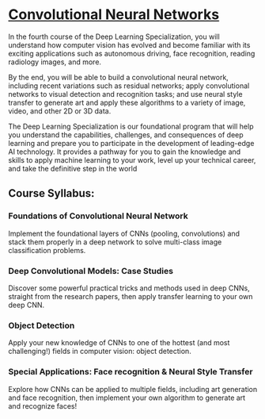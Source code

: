 # [Convolutional Neural Networks](https://www.coursera.org/learn/convolutional-neural-networks)
In the fourth course of the Deep Learning Specialization, you will understand how computer vision has evolved and become familiar with its exciting applications such as autonomous driving, face recognition, reading radiology images, and more.

By the end, you will be able to build a convolutional neural network, including recent variations such as residual networks; apply convolutional networks to visual detection and recognition tasks; and use neural style transfer to generate art and apply these algorithms to a variety of image, video, and other 2D or 3D data. 

The Deep Learning Specialization is our foundational program that will help you understand the capabilities, challenges, and consequences of deep learning and prepare you to participate in the development of leading-edge AI technology. It provides a pathway for you to gain the knowledge and skills to apply machine learning to your work, level up your technical career, and take the definitive step in the world

## Course Syllabus:
### Foundations of Convolutional Neural Network
  Implement the foundational layers of CNNs (pooling, convolutions) and stack them properly in a deep network to solve multi-class image classification problems.
  
### Deep Convolutional Models: Case Studies
  Discover some powerful practical tricks and methods used in deep CNNs, straight from the research papers, then apply transfer learning to your own deep CNN.
  
### Object Detection
Apply your new knowledge of CNNs to one of the hottest (and most challenging!) fields in computer vision: object detection.

### Special Applications: Face recognition & Neural Style Transfer
  Explore how CNNs can be applied to multiple fields, including art generation and face recognition, then implement your own algorithm to generate art and recognize faces!
